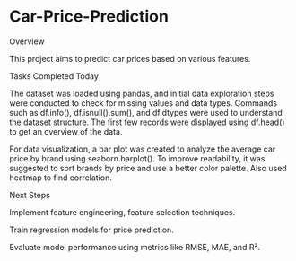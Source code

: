 # Car-Price-Prediction

Overview

This project aims to predict car prices based on various features.

Tasks Completed Today

The dataset was loaded using pandas, and initial data exploration steps were conducted to check for missing values and data types. Commands such as df.info(), df.isnull().sum(), and df.dtypes were used to understand the dataset structure. The first few records were displayed using df.head() to get an overview of the data.

For data visualization, a bar plot was created to analyze the average car price by brand using seaborn.barplot(). To improve readability, it was suggested to sort brands by price and use a better color palette. Also used heatmap to find correlation.



Next Steps

Implement feature engineering, feature selection techniques.

Train regression models for price prediction.

Evaluate model performance using metrics like RMSE, MAE, and R².